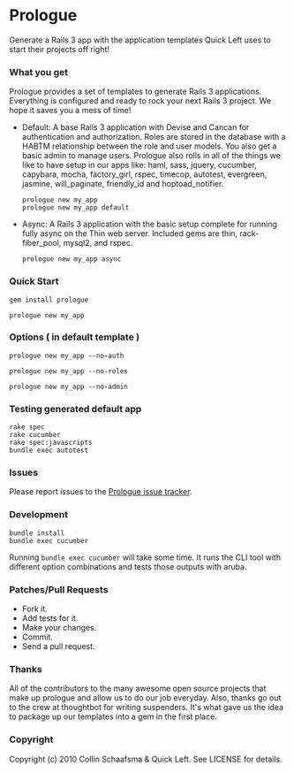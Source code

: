Prologue
===========
Generate a Rails 3 app with the application templates Quick Left uses to start their projects off right!


### What you get

Prologue provides a set of templates to generate Rails 3 applications.
Everything is configured and ready to rock your next Rails 3 project.
We hope it saves you a mess of time!

* Default: A base Rails 3 application with Devise and Cancan for
  authentication and authorization. Roles are stored in the database
  with a HABTM relationship between the role and user models. You also get
  a basic admin to manage users. Prologue also rolls in all of the things
  we like to have setup in our apps like: haml, sass, jquery, cucumber,
  capybara, mocha, factory_girl, rspec, timecop, autotest, evergreen,
  jasmine, will_paginate, friendly_id and hoptoad_notifier.

      prologue new my_app
      prologue new my_app default

* Async: A Rails 3 application with the basic setup complete for running
  fully async on the Thin web server. Included gems are thin,
  rack-fiber_pool, mysql2, and rspec.

      prologue new my_app async


### Quick Start

    gem install prologue

    prologue new my_app


### Options ( in default template )

    prologue new my_app --no-auth

    prologue new my_app --no-roles

    prologue new my_app --no-admin


### Testing generated default app

    rake spec
    rake cucumber
    rake spec:javascripts
    bundle exec autotest


### Issues

Please report issues to the [Prologue issue tracker](http://github.com/quickleft/prologue/issues/).


### Development

    bundle install
    bundle exec cucumber

Running `bundle exec cucumber` will take some time.  It runs the CLI tool with different option combinations and tests
those outputs with aruba.


### Patches/Pull Requests

* Fork it.
* Add tests for it.
* Make your changes.
* Commit.
* Send a pull request.


### Thanks

All of the contributors to the many awesome open source projects that make up prologue and allow us to do our job everyday.
Also, thanks go out to the crew at thoughtbot for writing suspenders.  It's what gave us the idea to package up our
templates into a gem in the first place.


### Copyright

Copyright (c) 2010 Collin Schaafsma & Quick Left. See LICENSE for details.

